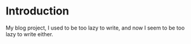 # Introduction

My blog project, I used to be too lazy to write, and now I seem to be too lazy to write either.